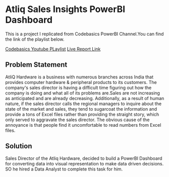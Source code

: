 # Atliq Sales Insights PowerBI Dashboard

This is a project I replicated from Codebasics PowerBI Channel.You can find the link of the playlist below.

[Codebasics Youtube PLaylist](https://www.youtube.com/playlist?list=PLeo1K3hjS3uva8pk1FI3iK9kCOKQdz1I9)
[Live Report Link]()

## Problem Statement
AtliQ Hardware is a business with numerous branches across India that provides computer hardware & peripheral products to its customers. The company's sales director is having a difficult time figuring out how the company is doing and what all of its problems are.Sales are not increasing as anticipated and are already decreasing. Additionally, as a result of human nature, if the sales director calls the regional managers to inquire about the state of the market and sales, they tend to sugarcoat the information and provide a tons of Excel files rather than providing the straight story, which only served to aggravate the sales director.
The obvious cause of the annoyance is that people find it uncomfortable to read numbers from Excel files.


## Solution
Sales Director of the Atliq Hardware, decided to build a PowerBI Dashboard for converting data into visual representation  to make data driven decisions. SO he hired a Data Analyst to complete this task for him.



